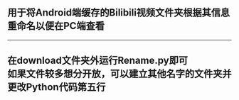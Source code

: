 ## 用于将Android端缓存的Bilibili视频文件夹根据其信息重命名以便在PC端查看  
---
在download文件夹外运行Rename.py即可  
如果文件较多想分开放，可以建立其他名字的文件夹并更改Python代码第五行  
---